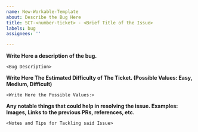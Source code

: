```yaml
---
name: New-Workable-Template
about: Describe the Bug Here
title: SCT-<number-ticket> - <Brief Title of the Issue>
labels: bug
assignees: ''

---
```


**Write Here a description of the bug.**
```
<Bug Description>
```
**Write Here The Estimated Difficulty of The Ticket. (Possible Values: Easy, Medium, Difficult)**
```
<Write Here the Possible Values:> 
```
**Any notable things that could help in resolving the issue. Examples: Images, Links to the previous PRs, references, etc.**
```
<Notes and Tips for Tackling said Issue>
```
